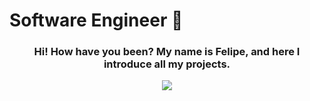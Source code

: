 ### <h1> Software Engineer 🦉</h1>

  <div>
  <a align="center">
    <h3 align="center">Hi! How have you been? My name is Felipe, and here I introduce all my projects.</h3>
    
 <p align="center">
  <a >
    <img src="https://skillicons.dev/icons?i=java,js,py,mysql,react,mongodb,nestjs,linux,nodejs,postgres,nextjs,ts,java" />
  </a>
</p>

  <a/>
  <div/>
